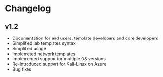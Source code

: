 # Changelog

## v1.2 

* Documentation for end users, template developers and core developers
* Simplified lab templates syntax
* Simplified usage
* Implemeted network templates
* Implemented support for multiple OS versions
* Re-introduced support for Kali-Linux on Azure
* Bug fixes


